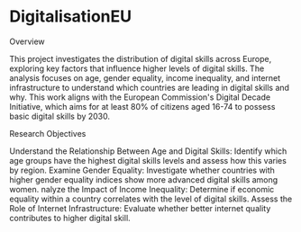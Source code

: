 # DigitalisationEU

Overview

This project investigates the distribution of digital skills across Europe, exploring key factors that influence higher levels of digital skills. The analysis focuses on age, gender equality, income inequality, and internet infrastructure to understand which countries are leading in digital skills and why. This work aligns with the European Commission's Digital Decade Initiative, which aims for at least 80% of citizens aged 16-74 to possess basic digital skills by 2030.

Research Objectives

Understand the Relationship Between Age and Digital Skills: Identify which age groups have the highest digital skills levels and assess how this varies by region.
Examine Gender Equality: Investigate whether countries with higher gender equality indices show more advanced digital skills among women.
nalyze the Impact of Income Inequality: Determine if economic equality within a country correlates with the level of digital skills.
Assess the Role of Internet Infrastructure: Evaluate whether better internet quality contributes to higher digital skill.
